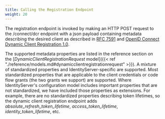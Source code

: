 ```yaml
---
title: Calling the Registration Endpoint
weight: 20
---
```


The registration endpoint is invoked by making an HTTP POST request to the /connect/dcr endpoint with a json payload containing metadata describing the desired client as described in [RFC 7591](https://datatracker.ietf.org/doc/rfc7591/) and [OpenID Connect Dynamic Client Registration 1.0](https://openid.net/specs/openid-connect-registration-1_0.html).

The supported metadata properties are listed in the reference section on the [*DynamicClientRegistrationRequest* model]({{< ref "./reference/models.md#dynamicclientregistrationrequest" >}}). A mixture of standardized properties and IdentityServer-specific are supported. Most standardized properties that are applicable to the client credentials or code flow grants (the two grants we support) are supported. Where IdentityServer's configuration model includes important properties that are not standardized, we have included those properties as extensions. For example, there are no standardized properties describing token lifetimes, so the dynamic client registration endpoint adds *absolute_refresh_token_lifetime*, *access_token_lifetime*, *identity_token_lifetime*, etc.